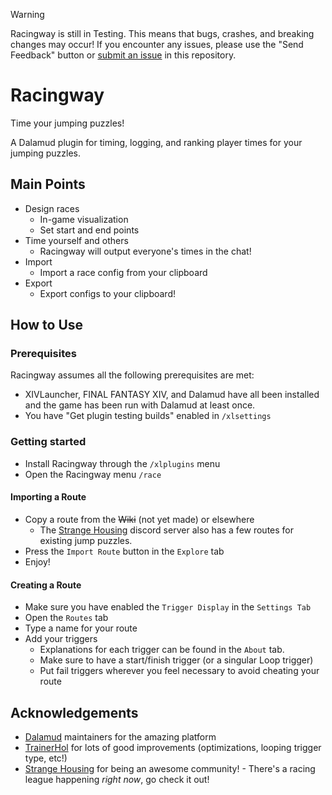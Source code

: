 > [!WARNING]  
> Racingway is still in Testing. This means that bugs, crashes, and breaking changes may occur!
> If you encounter any issues, please use the "Send Feedback" button or [submit an issue](https://github.com/Abyeon/Racingway/issues) in this repository.

# Racingway

Time your jumping puzzles!

A Dalamud plugin for timing, logging, and ranking player times for your jumping puzzles.

## Main Points

* Design races
  * In-game visualization
  * Set start and end points
* Time yourself and others
  * Racingway will output everyone's times in the chat!
* Import
  * Import a race config from your clipboard
* Export
  * Export configs to your clipboard!

## How to Use

### Prerequisites

Racingway assumes all the following prerequisites are met:

* XIVLauncher, FINAL FANTASY XIV, and Dalamud have all been installed and the game has been run with Dalamud at least once.
* You have "Get plugin testing builds" enabled in ``/xlsettings``

### Getting started

* Install Racingway through the ``/xlplugins`` menu
* Open the Racingway menu ``/race``

#### Importing a Route
* Copy a route from the ~~Wiki~~ (not yet made) or elsewhere
    * The [Strange Housing](https://strangehousing.ju.mp/) discord server also has a few routes for existing jump puzzles.
* Press the ``Import Route`` button in the ``Explore`` tab
* Enjoy!

#### Creating a Route
* Make sure you have enabled the ``Trigger Display`` in the ``Settings Tab``
* Open the ``Routes`` tab
* Type a name for your route
* Add your triggers
    * Explanations for each trigger can be found in the ``About`` tab.
    * Make sure to have a start/finish trigger (or a singular Loop trigger)
    * Put fail triggers wherever you feel necessary to avoid cheating your route

## Acknowledgements
- [Dalamud](https://github.com/goatcorp/Dalamud) maintainers for the amazing platform
- [TrainerHol](https://github.com/TrainerHol) for lots of good improvements (optimizations, looping trigger type, etc!)
- [Strange Housing](https://strangehousing.ju.mp/) for being an awesome community!
      - There's a racing league happening _right now_, go check it out!
